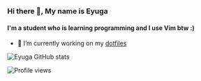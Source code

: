 

### Hi there 👋, My name is Eyuga
#### I'm a student who is learning programming and I use Vim btw :)

- 🌱 I’m currently working on my [dotfiles](https://github.com/Eyuga/dotfiles)

![Eyuga GitHub stats](https://github-readme-stats.vercel.app/api?username=Eyuga&show_icons=true&theme=radical)


![Profile views](https://gpvc.arturio.dev/Eyuga)  
